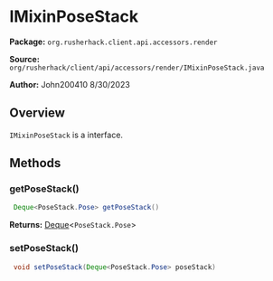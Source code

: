 # IMixinPoseStack

**Package:** `org.rusherhack.client.api.accessors.render`

**Source:** `org/rusherhack/client/api/accessors/render/IMixinPoseStack.java`

**Author:** John200410 8/30/2023



## Overview

`IMixinPoseStack` is a interface.

## Methods

### getPoseStack()

```java
 Deque<PoseStack.Pose> getPoseStack()
```

**Returns:** [Deque](https://docs.oracle.com/en/java/javase/21/docs/api/java.base/java/util/Deque.html)<`PoseStack.Pose`>

### setPoseStack()

```java
 void setPoseStack(Deque<PoseStack.Pose> poseStack)
```

